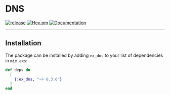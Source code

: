 # DNS

[![release](https://github.com/gsmlg-dev/ex_dns/actions/workflows/release.yml/badge.svg)](https://github.com/gsmlg-dev/ex_dns/actions/workflows/release.yml) 
[![Hex.pm](https://img.shields.io/hexpm/v/ex_dns.svg)](https://hex.pm/packages/ex_dns) 
[![Documentation](https://img.shields.io/badge/documentation-gray)](https://hexdocs.pm/ex_dns)

---

## Installation

The package can be installed by adding `ex_dns` to your list of dependencies in `mix.exs`:

```elixir
def deps do
  [
    {:ex_dns, "~> 0.3.0"}
  ]
end
```
